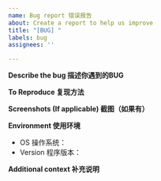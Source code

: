 ```yaml
---
name: Bug report 错误报告
about: Create a report to help us improve
title: "[BUG] "
labels: bug
assignees: ''

---
```


**Describe the bug 描述你遇到的BUG**


**To Reproduce 复现方法**


**Screenshots (If applicable) 截图（如果有）**


**Environment 使用环境**
 - OS 操作系统：
 - Version 程序版本：

**Additional context 补充说明**
